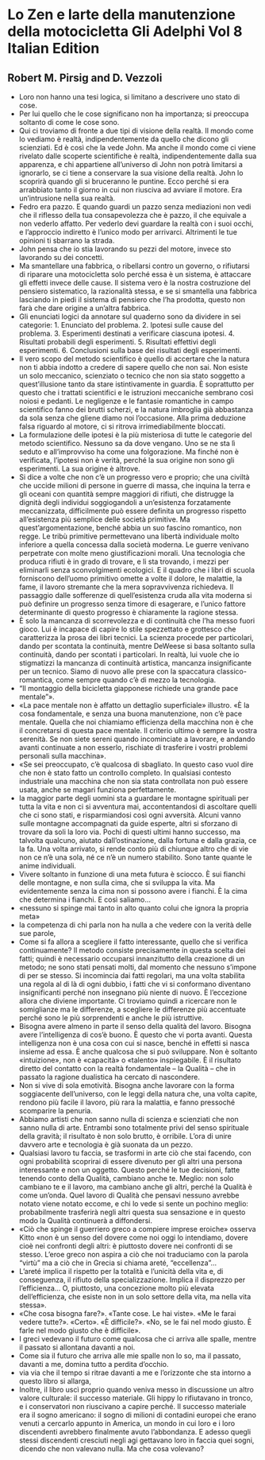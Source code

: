 # Lo Zen e larte della manutenzione della motocicletta Gli Adelphi Vol 8 Italian Edition
## Robert M. Pirsig and D. Vezzoli
- Loro non hanno una tesi logica, si limitano a descrivere uno stato di cose.
- Per lui quello che le cose significano non ha importanza; si preoccupa soltanto di come le cose sono.
- Qui ci troviamo di fronte a due tipi di visione della realtà. Il mondo come lo vediamo è realtà, indipendentemente da quello che dicono gli scienziati. Ed è così che la vede John. Ma anche il mondo come ci viene rivelato dalle scoperte scientifiche è realtà, indipendentemente dalla sua apparenza, e chi appartiene all’universo di John non potrà limitarsi a ignorarlo, se ci tiene a conservare la sua visione della realtà. John lo scoprirà quando gli si bruceranno le puntine. Ecco perché si era arrabbiato tanto il giorno in cui non riusciva ad avviare il motore. Era un’intrusione nella sua realtà.
- Fedro era pazzo. E quando guardi un pazzo senza mediazioni non vedi che il riflesso della tua consapevolezza che è pazzo, il che equivale a non vederlo affatto. Per vederlo devi guardare la realtà con i suoi occhi, e l’approccio indiretto è l’unico modo per arrivarci. Altrimenti le tue opinioni ti sbarrano la strada.
- John pensa che io stia lavorando su pezzi del motore, invece sto lavorando su dei concetti.
- Ma smantellare una fabbrica, o ribellarsi contro un governo, o rifiutarsi di riparare una motocicletta solo perché essa è un sistema, è attaccare gli effetti invece delle cause. Il sistema vero è la nostra costruzione del pensiero sistematico, la razionalità stessa, e se si smantella una fabbrica lasciando in piedi il sistema di pensiero che l’ha prodotta, questo non farà che dare origine a un’altra fabbrica.
- Gli enunciati logici da annotare sul quaderno sono da dividere in sei categorie: 1. Enunciato del problema. 2. Ipotesi sulle cause del problema. 3. Esperimenti destinati a verificare ciascuna ipotesi. 4. Risultati probabili degli esperimenti. 5. Risultati effettivi degli esperimenti. 6. Conclusioni sulla base dei risultati degli esperimenti.
- Il vero scopo del metodo scientifico è quello di accertare che la natura non ti abbia indotto a credere di sapere quello che non sai. Non esiste un solo meccanico, scienziato o tecnico che non sia stato soggetto a quest’illusione tanto da stare istintivamente in guardia. È soprattutto per questo che i trattati scientifici e le istruzioni meccaniche sembrano così noiosi e pedanti. Le negligenze e le fantasie romantiche in campo scientifico fanno dei brutti scherzi, e la natura imbroglia già abbastanza da sola senza che gliene diamo noi l’occasione. Alla prima deduzione falsa riguardo al motore, ci si ritrova irrimediabilmente bloccati.
- La formulazione delle ipotesi è la più misteriosa di tutte le categorie del metodo scientifico. Nessuno sa da dove vengano. Uno se ne sta lì seduto e all’improvviso ha come una folgorazione. Ma finché non è verificata, l’ipotesi non è verità, perché la sua origine non sono gli esperimenti. La sua origine è altrove.
- Si dice a volte che non c’è un progresso vero e proprio; che una civiltà che uccide milioni di persone in guerre di massa, che inquina la terra e gli oceani con quantità sempre maggiori di rifiuti, che distrugge la dignità degli individui soggiogandoli a un’esistenza forzatamente meccanizzata, difficilmente può essere definita un progresso rispetto all’esistenza più semplice delle società primitive. Ma quest’argomentazione, benché abbia un suo fascino romantico, non regge. Le tribù primitive permettevano una libertà individuale molto inferiore a quella concessa dalla società moderna. Le guerre venivano perpetrate con molte meno giustificazioni morali. Una tecnologia che produca rifiuti è in grado di trovare, e li sta trovando, i mezzi per eliminarli senza sconvolgimenti ecologici. E il quadro che i libri di scuola forniscono dell’uomo primitivo omette a volte il dolore, le malattie, la fame, il lavoro stremante che la mera sopravvivenza richiedeva. Il passaggio dalle sofferenze di quell’esistenza cruda alla vita moderna si può definire un progresso senza timore di esagerare, e l’unico fattore determinante di questo progresso è chiaramente la ragione stessa.
- È solo la mancanza di scorrevolezza e di continuità che l’ha messo fuori gioco. Lui è incapace di capire lo stile spezzettato e grottesco che caratterizza la prosa dei libri tecnici. La scienza procede per particolari, dando per scontata la continuità, mentre DeWeese si basa soltanto sulla continuità, dando per scontati i particolari. In realtà, lui vuole che io stigmatizzi la mancanza di continuità artistica, mancanza insignificante per un tecnico. Siamo di nuovo alle prese con la spaccatura classico-romantica, come sempre quando c’è di mezzo la tecnologia.
- “Il montaggio della bicicletta giapponese richiede una grande pace mentale”».
- «La pace mentale non è affatto un dettaglio superficiale» illustro. «È la cosa fondamentale, e senza una buona manutenzione, non c’è pace mentale. Quella che noi chiamiamo efficienza della macchina non è che il concretarsi di questa pace mentale. Il criterio ultimo è sempre la vostra serenità. Se non siete sereni quando incominciate a lavorare, e andando avanti continuate a non esserlo, rischiate di trasferire i vostri problemi personali sulla macchina».
- «Se sei preoccupato, c’è qualcosa di sbagliato. In questo caso vuol dire che non è stato fatto un controllo completo. In qualsiasi contesto industriale una macchina che non sia stata controllata non può essere usata, anche se magari funziona perfettamente.
- la maggior parte degli uomini sta a guardare le montagne spirituali per tutta la vita e non ci si avventura mai, accontentandosi di ascoltare quelli che ci sono stati, e risparmiandosi così ogni avversità. Alcuni vanno sulle montagne accompagnati da guide esperte, altri si sforzano di trovare da soli la loro via. Pochi di questi ultimi hanno successo, ma talvolta qualcuno, aiutato dall’ostinazione, dalla fortuna e dalla grazia, ce la fa. Una volta arrivato, si rende conto più di chiunque altro che di vie non ce n’è una sola, né ce n’è un numero stabilito. Sono tante quante le anime individuali.
- Vivere soltanto in funzione di una meta futura è sciocco. È sui fianchi delle montagne, e non sulla cima, che si sviluppa la vita. Ma evidentemente senza la cima non si possono avere i fianchi. È la cima che determina i fianchi. E così saliamo…
- «nessuno si spinge mai tanto in alto quanto colui che ignora la propria meta»
- la competenza di chi parla non ha nulla a che vedere con la verità delle sue parole,
- Come si fa allora a scegliere il fatto interessante, quello che si verifica continuamente? Il metodo consiste precisamente in questa scelta dei fatti; quindi è necessario occuparsi innanzitutto della creazione di un metodo; ne sono stati pensati molti, dal momento che nessuno s’impone di per se stesso. Si incomincia dai fatti regolari, ma una volta stabilita una regola al di là di ogni dubbio, i fatti che vi si conformano diventano insignificanti perché non insegnano più niente di nuovo. È l’eccezione allora che diviene importante. Ci troviamo quindi a ricercare non le somiglianze ma le differenze, a scegliere le differenze più accentuate perché sono le più sorprendenti e anche le più istruttive.
- Bisogna avere almeno in parte il senso della qualità del lavoro. Bisogna avere l’intelligenza di cos’è buono. È questo che vi porta avanti. Questa intelligenza non è una cosa con cui si nasce, benché in effetti si nasca insieme ad essa. È anche qualcosa che si può sviluppare. Non è soltanto «intuizione», non è «capacità» o «talento» inspiegabile. È il risultato diretto del contatto con la realtà fondamentale – la Qualità – che in passato la ragione dualistica ha cercato di nascondere.
- Non si vive di sola emotività. Bisogna anche lavorare con la forma soggiacente dell’universo, con le leggi della natura che, una volta capite, rendono più facile il lavoro, più rara la malattia, e fanno pressoché scomparire la penuria.
- Abbiamo artisti che non sanno nulla di scienza e scienziati che non sanno nulla di arte. Entrambi sono totalmente privi del senso spirituale della gravità; il risultato è non solo brutto, è orribile. L’ora di unire davvero arte e tecnologia è già suonata da un pezzo.
- Qualsiasi lavoro tu faccia, se trasformi in arte ciò che stai facendo, con ogni probabilità scoprirai di essere divenuto per gli altri una persona interessante e non un oggetto. Questo perché le tue decisioni, fatte tenendo conto della Qualità, cambiano anche te. Meglio: non solo cambiano te e il lavoro, ma cambiano anche gli altri, perché la Qualità è come un’onda. Quel lavoro di Qualità che pensavi nessuno avrebbe notato viene notato eccome, e chi lo vede si sente un pochino meglio: probabilmente trasferirà negli altri questa sua sensazione e in questo modo la Qualità continuerà a diffondersi.
- «Ciò che spinge il guerriero greco a compiere imprese eroiche» osserva Kitto «non è un senso del dovere come noi oggi lo intendiamo, dovere cioè nei confronti degli altri: è piuttosto dovere nei confronti di se stesso. L’eroe greco non aspira a ciò che noi traduciamo con la parola “virtù” ma a ciò che in Grecia si chiama areté, “eccellenza”…
- L’areté implica il rispetto per la totalità e l’unicità della vita e, di conseguenza, il rifiuto della specializzazione. Implica il disprezzo per l’efficienza… O, piuttosto, una concezione molto più elevata dell’efficienza, che esiste non in un solo settore della vita, ma nella vita stessa».
- «Che cosa bisogna fare?». «Tante cose. Le hai viste». «Me le farai vedere tutte?». «Certo». «È difficile?». «No, se le fai nel modo giusto. È farle nel modo giusto che è difficile».
- I greci vedevano il futuro come qualcosa che ci arriva alle spalle, mentre il passato si allontana davanti a noi.
- Come sia il futuro che arriva alle mie spalle non lo so, ma il passato, davanti a me, domina tutto a perdita d’occhio.
- via via che il tempo si ritrae davanti a me e l’orizzonte che sta intorno a questo libro si allarga,
- Inoltre, il libro uscì proprio quando veniva messo in discussione un altro valore culturale: il successo materiale. Gli hippy lo rifiutavano in tronco, e i conservatori non riuscivano a capire perché. Il successo materiale era il sogno americano: il sogno di milioni di contadini europei che erano venuti a cercarlo appunto in America, un mondo in cui loro e i loro discendenti avrebbero finalmente avuto l’abbondanza. E adesso quegli stessi discendenti cresciuti negli agi gettavano loro in faccia quei sogni, dicendo che non valevano nulla. Ma che cosa volevano?
